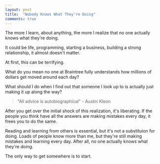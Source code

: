 ```yaml
---
layout: post
title:  "Nobody Knows What They're Doing"
comments: true
---
```


The more I learn, about anything, the more I realize that no one actually knows what they're doing.

It could be life, programming, starting a business, building a strong relationship, it almost doesn't matter.

At first, this can be terrifying.

What do you mean no one at Braintree fully understands how millions of dollars get moved around each day?

What should I do when I find out that someone I look up to is actually just making it up along the way?

> "All advice is autobiographical" - Austin Kleon

After you get over the initial shock of this realization, it's liberating.  If the people you think have all the answers are making mistakes every day, it frees you to do the same.

Reading and learning from others is essential, but it's not a substituion for doing.  Loads of people know more than me, but they're still making mistakes and learning every day.  After all, no one actually knows what they're doing.

The only way to get somewhere is to start.
